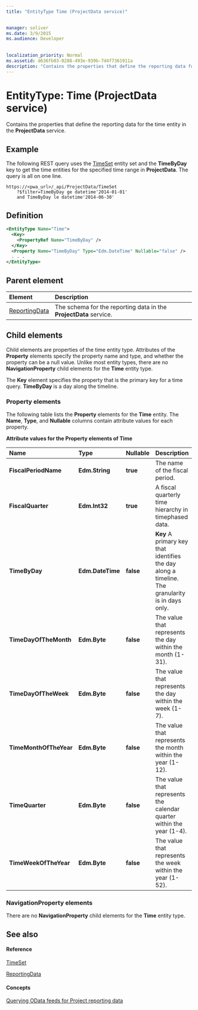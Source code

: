 ```yaml
---
title: "EntityType Time (ProjectData service)"

 
manager: soliver
ms.date: 3/9/2015
ms.audience: Developer
 
 
localization_priority: Normal
ms.assetid: d636fb03-0288-493e-939b-7d4f7361911a
description: "Contains the properties that define the reporting data for the time entity in the ProjectData service."
---
```


# EntityType: Time (ProjectData service)

Contains the properties that define the reporting data for the time entity in the **ProjectData** service. 
  
## Example

The following REST query uses the [TimeSet](entityset-timeset-projectdata-service.md) entity set and the **TimeByDay** key to get the time entities for the specified time range in **ProjectData**. The query is all on one line.
  
```
https://<pwa_url>/_api/ProjectData/TimeSet
    ?$filter=TimeByDay ge datetime'2014-01-01'
    and TimeByDay le datetime'2014-06-30'
```

## Definition

```XML
<EntityType Name="Time">
  <Key>
    <PropertyRef Name="TimeByDay" />
  </Key>
  <Property Name="TimeByDay" Type="Edm.DateTime" Nullable="false" />
  . . .
</EntityType>
```

## Parent element

|**Element**|**Description**|
|:-----|:-----|
|[ReportingData](schema-microsoft-office-project-server-projectdata-service.md) <br/> |The schema for the reporting data in the **ProjectData** service.  <br/> |
   
## Child elements

Child elements are properties of the time entity type. Attributes of the **Property** elements specify the property name and type, and whether the property can be a null value. Unlike most entity types, there are no **NavigationProperty** child elements for the **Time** entity type. 
  
The **Key** element specifies the property that is the primary key for a time query. **TimeByDay** is a day along the timeline. 
  
### Property elements

The following table lists the **Property** elements for the **Time** entity. The **Name**, **Type**, and **Nullable** columns contain attribute values for each property. 
  
**Attribute values for the Property elements of Time**

|**Name**|**Type**|**Nullable**|**Description**|
|:-----|:-----|:-----|:-----|
|**FiscalPeriodName** <br/> |**Edm.String** <br/> |**true** <br/> |The name of the fiscal period.  <br/> |
|**FiscalQuarter** <br/> |**Edm.Int32** <br/> |**true** <br/> |A fiscal quarterly time hierarchy in timephased data.  <br/> |
|**TimeByDay** <br/> |**Edm.DateTime** <br/> |**false** <br/> |**Key**         A primary key that identifies the day along a timeline. The granularity is in days only.  <br/> |
|**TimeDayOfTheMonth** <br/> |**Edm.Byte** <br/> |**false** <br/> |The value that represents the day within the month (1-31).  <br/> |
|**TimeDayOfTheWeek** <br/> |**Edm.Byte** <br/> |**false** <br/> |The value that represents the day within the week (1-7).  <br/> |
|**TimeMonthOfTheYear** <br/> |**Edm.Byte** <br/> |**false** <br/> |The value that represents the month within the year (1-12).  <br/> |
|**TimeQuarter** <br/> |**Edm.Byte** <br/> |**false** <br/> |The value that represents the calendar quarter within the year (1-4).  <br/> |
|**TimeWeekOfTheYear** <br/> |**Edm.Byte** <br/> |**false** <br/> |The value that represents the week within the year (1-52).  <br/> |
   
### NavigationProperty elements

There are no **NavigationProperty** child elements for the **Time** entity type. 
  
## See also

#### Reference

[TimeSet](entityset-timeset-projectdata-service.md)
  
[ReportingData](schema-microsoft-office-project-server-projectdata-service.md)
#### Concepts

[Querying OData feeds for Project reporting data](querying-odata-feeds-for-project-reporting-data.md)

